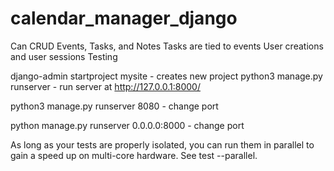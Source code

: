 # calendar_manager_django
Can CRUD Events, Tasks, and Notes
Tasks are tied to events
User creations and user sessions
Testing

django-admin startproject mysite - creates new project
python3 manage.py runserver - run server at  http://127.0.0.1:8000/

python3 manage.py runserver 8080 - change port

python manage.py runserver 0.0.0.0:8000 - change port

As long as your tests are properly isolated, you can run them in parallel to gain a speed up on multi-core hardware. See test --parallel.
